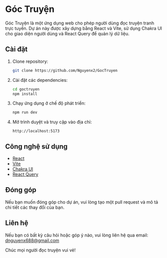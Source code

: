 # Góc Truyện

Góc Truyện là một ứng dụng web cho phép người dùng đọc truyện tranh trực tuyến. Dự án này được xây dựng bằng React và Vite, sử dụng Chakra UI cho giao diện người dùng và React Query để quản lý dữ liệu.

## Cài đặt

1. Clone repository:

   ```sh
   git clone https://github.com/Nguyenx2/GocTruyen
   ```

2. Cài đặt các dependencies:

   ```sh
   cd goctruyen
   npm install
   ```

3. Chạy ứng dụng ở chế độ phát triển:

   ```sh
   npm run dev
   ```

4. Mở trình duyệt và truy cập vào địa chỉ:
   ```
   http://localhost:5173
   ```

## Công nghệ sử dụng

- [React](https://reactjs.org/)
- [Vite](https://vitejs.dev/)
- [Chakra UI](https://chakra-ui.com/)
- [React Query](https://react-query.tanstack.com/)

## Đóng góp

Nếu bạn muốn đóng góp cho dự án, vui lòng tạo một pull request và mô tả chi tiết các thay đổi của bạn.

## Liên hệ

Nếu bạn có bất kỳ câu hỏi hoặc góp ý nào, vui lòng liên hệ qua email: dnguyenx688@gmail.com

Chúc mọi người đọc truyện vui vẻ!
